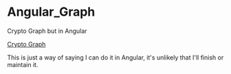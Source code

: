 # Angular_Graph
Crypto Graph but in Angular

[Crypto Graph](https://github.com/Serrowxd/Crypto_Graph)

This is just a way of saying I can do it in Angular, it's unlikely that I'll finish or maintain it.
